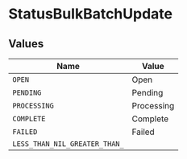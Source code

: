 # StatusBulkBatchUpdate


## Values

| Name                          | Value                         |
| ----------------------------- | ----------------------------- |
| `OPEN`                        | Open                          |
| `PENDING`                     | Pending                       |
| `PROCESSING`                  | Processing                    |
| `COMPLETE`                    | Complete                      |
| `FAILED`                      | Failed                        |
| `LESS_THAN_NIL_GREATER_THAN_` | <nil>                         |